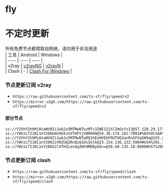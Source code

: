 # fly
# 不定时更新
所有免费节点都爬取自网络，请勿用于非法用途  
|  工具  | Android  | Windows  |  
|  ----  | ----   | ----  |  
| v2ray  | [v2rayNG](https://github.com/2dust/v2rayNG/releases) | [v2rayN](https://github.com/2dust/v2rayN/releases) |  
| Clash  | - | [Clash For Windows](https://github.com/2dust/clashN/releases) | 
  
### 节点更新订阅  v2ray
- `https://raw.githubusercontent.com/ts-sf/fly/speed/v2`  
- `https://mirror.v2gh.com/https://raw.githubusercontent.com/ts-sf/fly/speed/v2`  

#### 部分节点  
``` 
ss://Y2hhY2hhMjAtaWV0Zi1wb2x5MTMwNTozMTc3ZWE1ZjhlZmQzYzI3@57.128.29.173:11106#%E6%9C%AA%E7%9F%A55%20476.1KB%2Fs
ss://YWVzLTI1Ni1nY206UmV4bkJnVTdFVjVBRHhH@54.36.174.181:7001#%E6%9C%AA%E7%9F%A56%201.8MB%2Fs
ss://Y2hhY2hhMjAtaWV0Zi1wb2x5MTMwNTpRQ1hEeHVEbFRUTUQ3anRnSFVqSW9q@193.29.139.189:8080#%E6%9C%AA%E7%9F%A516%20268.2KB%2Fs
ss://YWVzLTI1Ni1nY206ZzVNZUQ2RnQzQ1dsSklk@23.154.136.132:5004#US4%201.7MB%2Fs
ss://YWVzLTI1Ni1nY206S2l4THZLendqZWtHMDBybQ==@38.68.135.18:8000#US7%2084.0KB%2Fs
```
### 节点更新订阅  clash
- `https://raw.githubusercontent.com/ts-sf/fly/speed/clash`  
- `https://mirror.v2gh.com/https://raw.githubusercontent.com/ts-sf/fly/speed/clash`  


